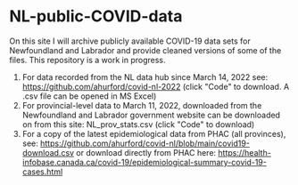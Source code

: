 # NL-public-COVID-data

On this site I will archive publicly available COVID-19 data sets for Newfoundland and Labrador and provide cleaned versions of some of the files. This repository is a work in progress.

1. For data recorded from the NL data hub since March 14, 2022 see: https://github.com/ahurford/covid-nl-2022 (click "Code" to download. A .csv file can be opened in MS Excel)
2. For provincial-level data to March 11, 2022, downloaded from the Newfoundland and Labrador government website can be downloaded on from this site: NL_prov_stats.csv (click "Code" to download)
3. For a copy of the latest epidemiological data from PHAC (all provinces), see: https://github.com/ahurford/covid-nl/blob/main/covid19-download.csv or download directly from PHAC here: https://health-infobase.canada.ca/covid-19/epidemiological-summary-covid-19-cases.html

